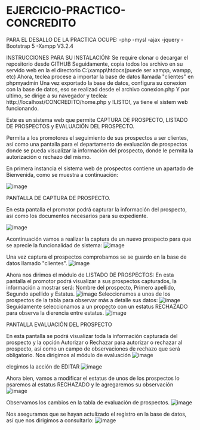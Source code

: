 # EJERCICIO-PRACTICO-CONCREDITO
PARA EL DESALLO DE LA PRACTICA OCUPE:
-php
-mysl
-ajax
-jquery
-Bootstrap 5
-Xampp V3.2.4

INSTRUCCIONES PARA SU INSTALACIÓN:
Se require clonar o decargar el repositorio desde GITHUB
Seguidamente, copia todos los archivo en su servido web en la el directorio C:\xampp\htdocs(puede ser xampp, wampp, etc)
Ahora, teclea procese a importar la base de datos llamada "clientes" en phpmyadmin
Una vez exportado la base de datos, configura su conexion con la base de datos, eso se realizad desde el archivo conexion.php
Y por ultimo, se dirige a su navegador y teclea: http://localhost/CONCREDITO/home.php y !LISTO!, ya tiene el sistem web funcionando. 

Este es un sistema web que permite CAPTURA DE PROSPECTO, LISTADO DE PROSPECTOS y EVALUACIÓN DEL PROSPECTO.

Permita a los promotores el seguimiento de sus prospectos a ser
clientes, así como una pantalla para el departamento de evaluación de prospectos donde se pueda
visualizar la información del prospecto, donde le permita la autorización o rechazo del mismo.

En primera instancia el sistema web de prospectos contiene un apartado de Bienvenida, como se muestra a continuación:

 ![image](https://user-images.githubusercontent.com/70233261/150287278-b8865329-4528-4237-9af1-3a62f67a6ef2.png)


PANTALLA DE CAPTURA DE PROSPECTO.

En esta pantalla el promotor podrá capturar la información del prospecto, así como los
documentos necesarios para su expediente.

![image](https://user-images.githubusercontent.com/70233261/150287399-14f9282a-40eb-4ef8-a66f-98b4302bf215.png)

Acontinuación vamos a realizar la captura de un nuevo prospecto para que se aprecie la funcionalidad de sistema:
![image](https://user-images.githubusercontent.com/70233261/150287892-9bcbec71-a67f-4369-9e78-22eeaa1de35b.png)

Una vez captura el prospectos comprobamos se se guardo en la  base de datos llamado "clientes".
![image](https://user-images.githubusercontent.com/70233261/150288206-46ac17e0-f55a-4640-9635-a9e73742a541.png)

Ahora nos dirimos el módulo de LISTADO DE PROSPECTOS: En esta pantalla el promotor podrá visualizar a sus prospectos capturados, la información a
mostrar será: Nombre del prospecto, Primero apellido, Segundo apellido y Estatus.
![image](https://user-images.githubusercontent.com/70233261/150288435-40defe2a-1a08-4f48-a045-f9cf1e121238.png)
Seleccionamos a unos de los prospectos de la tabla para observar más a detalle sus datos:
![image](https://user-images.githubusercontent.com/70233261/150288730-e14e1bf1-ca80-437f-8de6-c3c11dac4d26.png)
Seguidamente seleccionamos a un propecto con un estatus RECHAZADO para observa la dierencia entre estatus.
![image](https://user-images.githubusercontent.com/70233261/150288922-675ff9a6-caf3-4f15-be7e-4e244dac0c0b.png)

PANTALLA EVALUACIÓN DEL PROSPECTO

En esta pantalla se podrá visualizar toda la información capturada del prospecto y la opción
Autorizar o Rechazar para autorizar o rechazar al prospecto, así como un campo de observaciones
de rechazo que será obligatorio.
Nos dirigimos al módulo de evaluación 
![image](https://user-images.githubusercontent.com/70233261/150289189-532e88ff-533e-4177-a81b-5ba7c2099f8f.png)

elegimos la acción de EDITAR
![image](https://user-images.githubusercontent.com/70233261/150289318-70c01eb1-0a86-48df-8f8a-1ff1c38b8d01.png)

Ahora bien, vamos a modificar el estatus de unos de los prospectos lo psaremos al estatus RECHAZADO y le agregaremos su observación
![image](https://user-images.githubusercontent.com/70233261/150289680-7ad0ff22-547a-42f2-b7e4-6c7861aa6165.png)

Observamos los cambios en la tabla de evaluación de prospectos.
![image](https://user-images.githubusercontent.com/70233261/150289808-81839934-348d-47a2-a804-fcf0aa4ef3ca.png)

Nos aseguramos que se hayan actulizado el registro en la base de datos, así que nos dirigimos a consultarlo:
![image](https://user-images.githubusercontent.com/70233261/150289970-6c8ce6ca-6dd4-4cbd-b29d-7d1fe1e80c41.png)




